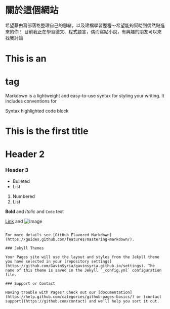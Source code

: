 # 關於這個網站

希望藉由寫部落格整理自己的思緒，以及建檔學習歷程～希望能夠幫助到偶然點進來的你！
目前我正在學習德文、程式語言，偶而寫點小說，有興趣的朋友可以來找我討論


# This is an <h1> tag


Markdown is a lightweight and easy-to-use syntax for styling your writing. It includes conventions for


Syntax highlighted code block

# This is the first title
# Header 2
### Header 3

- Bulleted
- List

1. Numbered
2. List

**Bold** and _Italic_ and `Code` text

[Link](url) and ![Image](src)
```

For more details see [GitHub Flavored Markdown](https://guides.github.com/features/mastering-markdown/).

### Jekyll Themes

Your Pages site will use the layout and styles from the Jekyll theme you have selected in your [repository settings](https://github.com/GavinSyria/gavinsyria.github.io/settings). The name of this theme is saved in the Jekyll `_config.yml` configuration file.

### Support or Contact

Having trouble with Pages? Check out our [documentation](https://help.github.com/categories/github-pages-basics/) or [contact support](https://github.com/contact) and we’ll help you sort it out.

